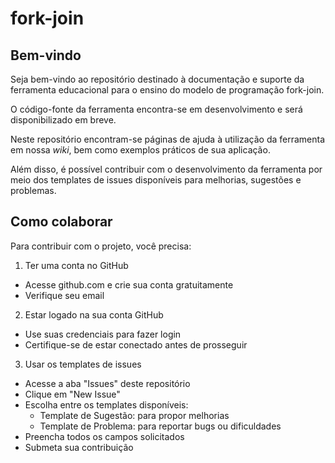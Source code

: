# fork-join

## Bem-vindo

Seja bem-vindo ao repositório destinado à documentação e suporte da ferramenta educacional para o ensino do modelo de programação fork-join.

O código-fonte da ferramenta encontra-se em desenvolvimento e será disponibilizado em breve.

Neste repositório encontram-se páginas de ajuda à utilização da ferramenta em nossa _wiki_, bem como exemplos práticos de sua aplicação.

Além disso, é possível contribuir com o desenvolvimento da ferramenta por meio dos templates de issues disponíveis para melhorias, sugestões e problemas.

## Como colaborar

Para contribuir com o projeto, você precisa:

1. Ter uma conta no GitHub
  - Acesse github.com e crie sua conta gratuitamente
  - Verifique seu email

2. Estar logado na sua conta GitHub
  - Use suas credenciais para fazer login
  - Certifique-se de estar conectado antes de prosseguir

3. Usar os templates de issues
  - Acesse a aba "Issues" deste repositório
  - Clique em "New Issue"
  - Escolha entre os templates disponíveis:
    - Template de Sugestão: para propor melhorias
    - Template de Problema: para reportar bugs ou dificuldades
  - Preencha todos os campos solicitados
  - Submeta sua contribuição
